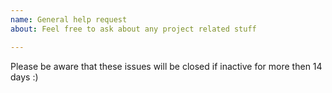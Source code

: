 ```yaml
---
name: General help request
about: Feel free to ask about any project related stuff

---
```


Please be aware that these issues will be closed if inactive for more then 14 days :)
